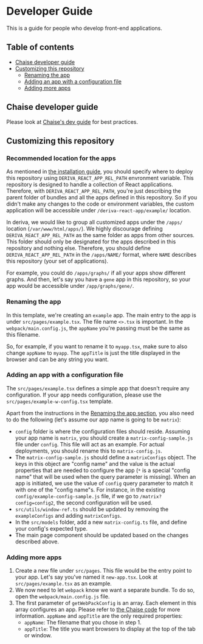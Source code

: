 # Developer Guide

This is a guide for people who develop front-end applications.

## Table of contents

- [Chaise developer guide](#chaise-developer-guide)
- [Customizing this repository](#customizing-this-repository)
  - [Renaming the app](#renaming-the-app)
  - [Adding an app with a configuration file](#adding-an-app-with-a-configuration-file)
  - [Adding more apps](#adding-more-apps)

## Chaise developer guide

Please look at [Chaise's dev guide](https://github.com/informatics-isi-edu/chaise/blob/master/docs/dev-docs/dev-guide.md) for best practices.

## Customizing this repository

### Recommended location for the apps

As mentioned in [the installation guide](../user-docs/installation.md), you should specify where to deploy this repository using `DERIVA_REACT_APP_REL_PATH` envronment variable. This repository is designed to handle a collection of React applications. Therefore, with `DERIVA_REACT_APP_REL_PATH`, you're just describing the parent folder of bundles and all the apps defined in this repository. So if you didn't make any changes to the code or environment variables, the custom application will be accessible under `/deriva-react-app/example/` location.

In deriva, we would like to group all customized apps under the `/apps/` location (`/var/www/html/apps/`). We highly discourage defining `DERIVA_REACT_APP_REL_PATH` as the same folder as apps from other sources. This folder should only be designated for the apps described in this repository and nothing else. Therefore, you should define `DERIVA_REACT_APP_REL_PATH` in the `/apps/NAME/` format, where `NAME` describes this repository (your set of applications).

For example, you could do `/apps/graphs/` if all your apps show different graphs. And then, let's say you have a `gene` app in this repository, so your app would be accessible under `/app/graphs/gene/`.

### Renaming the app

In this template, we're creating an `example` app. The main entry to the app is under `src/pages/example.tsx`. The file name `<>.tsx` is important. In the `webpack/main.config.js`, the `appName` you're passing must be the same as this filename.

So, for example, if you want to rename it to `myapp.tsx`, make sure to also change `appName` to `myapp`. The `appTitle` is just the title displayed in the browser and can be any string you want.

### Adding an app with a configuration file

The `src/pages/example.tsx` defines a simple app that doesn't require any configuration. If your app needs configuration, please use the `src/pages/example-w-config.tsx` template.

Apart from the instructions in the [Renaming the app section](#renaming-the-app), you also need to do the following (let's assume our app name is going to be `matrix`):

- `config` folder is where the configuration files should reside. Assuming your app name is `matrix`, you should create a `matrix-config-sample.js` file under `config`. This file will act as an example. For actual deployments, you should rename this to `matrix-config.js`.
- The `matrix-config-sample.js` should define a `matrixConfigs` object. The keys in this object are "config name" and the value is the actual properties that are needed to configure the app (`*` is a special "config name" that will be used when the query parameter is missing). When an app is initiated, we use the value of `config` query parameter to match it with one of the "config name"s. For instance, in the existing `config/example-config-sample.js` file, if we go to `/matrix?config=config2`, the second configuration will be used.
- `src/utils/window-ref.ts` should be updated by removing the `exampleConfigs` and adding `matrixConfigs`.
- In the `src/models` folder, add a new `matrix-config.ts` file, and define your config's expected type.
- The main page component should be updated based on the changes described above.

### Adding more apps

1. Create a new file under `src/pages`. This file would be the entry point to your app. Let's say you've named it `new-app.tsx`. Look at `src/pages/example.tsx` as an example.
2. We now need to let `webpack` know we want a separate bundle. To do so, open the `webpack/main.config.js` file.
3. The first parameter of `getWebPackConfig` is an array. Each element in this array configures an app. Please refer to [the Chaise code](https://github.com/informatics-isi-edu/chaise/blob/master/webpack/app.config.js#L7,L37) for more information. `appName` and `appTitle` are the only required properties:
    - `appName`: The filename that you chose in step 1.
    - `appTitle`: The title you want browsers to display at the top of the tab or window.
